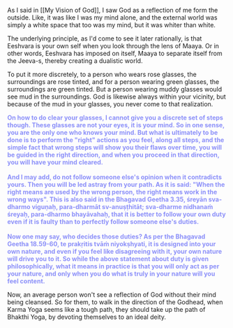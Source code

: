 As I said in [[My Vision of God]], I saw God as a reflection of me form the outside. Like, it was like I was my mind alone, and the external world was simply a white space that too was my mind, but it was whiter than white.

The underlying principle, as I'd come to see it later rationally, is that Eeshvara is your own self when you look through the lens of Maaya. Or in other words, Eeshvara has imposed on itself, Maaya to separate itself from the Jeeva-s, thereby creating a dualistic world.

To put it more discretely, to a person who wears rose glasses, the surroundings are rose tinted, and for a person wearing green glasses, the surroundings are green tinted. But a person wearing muddy glasses would see mud in the surroundings. God is likewise always within your vicinity, but because of the mud in your glasses, you never come to that realization.

<span style="color:#8c90f9"><b>On how to do clear your glasses, I cannot give you a discrete set of steps though. These glasses are not your eyes, it is your mind. So in one sense, you are the only one who knows your mind. But what is ultimately to be done is to perform the "right" actions as you feel, along all steps, and the simple fact that wrong steps will show you their flaws over time, you will be guided in the right direction, and when you proceed in that direction, you will have your mind cleared. <br><br> And I may add, do not follow someone else's opinion when it contradicts yours. Then you will be led astray from your path. As it is said: "When the right means are used by the wrong person, the right means work in the wrong ways". This is also said in the Bhagavad Geetha 3.35, śreyān sva-dharmo viguṇaḥ, para-dharmāt sv-anuṣṭhitāt; sva-dharme nidhanaṁ śreyaḥ, para-dharmo bhayāvahaḥ, that it is better to follow your own duty even if it is faulty than to perfectly follow someone else's duties.<br><br>Now one may say, who decides those duties? As per the Bhagavad Geetha 18.59-60, te prakṛitis tvāṁ niyokṣhyati, it is designed into your own nature, and even if you feel like disagreeing with it, your own nature will drive you to it. So while the above statement about duty is given philosophically, what it means in practice is that you will only act as per your nature, and only when you do what is truly in your nature will you feel content.</b></span>

Now, an average person won't see a reflection of God without their mind being cleansed. So for them, to walk in the direction of the Godhead, when Karma Yoga seems like a tough path, they should take up the path of Bhakthi Yoga, by devoting themselves to an ideal deity.

